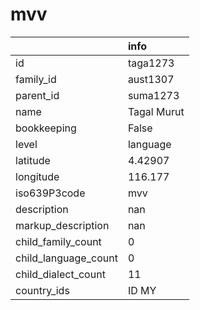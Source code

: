 # mvv
|                      | info        |
|:---------------------|:------------|
| id                   | taga1273    |
| family_id            | aust1307    |
| parent_id            | suma1273    |
| name                 | Tagal Murut |
| bookkeeping          | False       |
| level                | language    |
| latitude             | 4.42907     |
| longitude            | 116.177     |
| iso639P3code         | mvv         |
| description          | nan         |
| markup_description   | nan         |
| child_family_count   | 0           |
| child_language_count | 0           |
| child_dialect_count  | 11          |
| country_ids          | ID MY       |